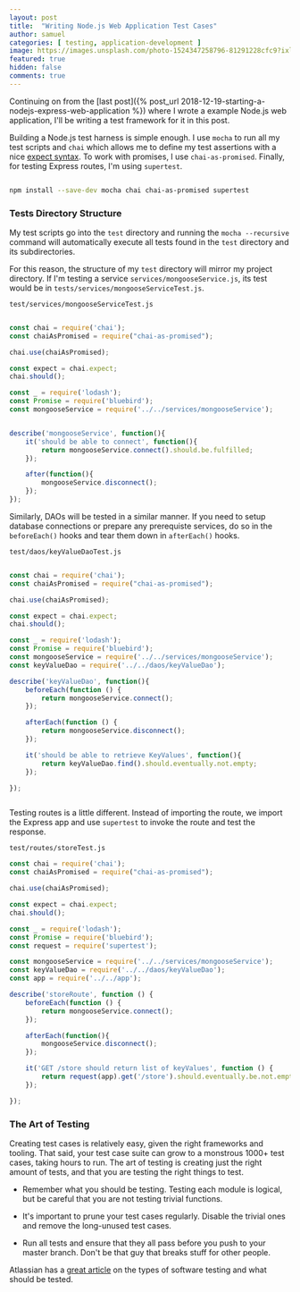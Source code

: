 ```yaml
---
layout: post
title:  "Writing Node.js Web Application Test Cases"
author: samuel
categories: [ testing, application-development ]
image: https://images.unsplash.com/photo-1524347258796-81291228cfc9?ixlib=rb-1.2.1&ixid=eyJhcHBfaWQiOjEyMDd9&auto=format&fit=crop&w=2468&q=80
featured: true
hidden: false
comments: true
---
```


Continuing on from the [last post]({% post_url 2018-12-19-starting-a-nodejs-express-web-application %}) where I wrote a example Node.js web application, I'll be writing a test framework for it in this post.


Building a Node.js test harness is simple enough. I use `mocha` to run all my test scripts and `chai` which allows me to define my test assertions with a nice [expect syntax](https://www.chaijs.com/guide/styles/#expect). To work with promises, I use `chai-as-promised`. Finally, for testing Express routes, I'm using `supertest`.

```bash

npm install --save-dev mocha chai chai-as-promised supertest

```

### Tests Directory Structure
My test scripts go into the `test` directory and running the `mocha --recursive` command will automatically execute all tests found in the `test` directory and its subdirectories.  

For this reason, the structure of my `test` directory will mirror my project directory. If I'm testing a service `services/mongooseService.js`, its test would be in `tests/services/mongooseServiceTest.js`.

`test/services/mongooseServiceTest.js`
```javascript

const chai = require('chai');
const chaiAsPromised = require("chai-as-promised");

chai.use(chaiAsPromised);

const expect = chai.expect;
chai.should();

const _ = require('lodash');
const Promise = require('bluebird');
const mongooseService = require('../../services/mongooseService');


describe('mongooseService', function(){
    it('should be able to connect', function(){
        return mongooseService.connect().should.be.fulfilled;
    });

    after(function(){
        mongooseService.disconnect();
    });
});


```

Similarly, DAOs will be tested in a similar manner. If you need to setup database connections or prepare any prerequiste services, do so
in the `beforeEach()` hooks and tear them down in `afterEach()` hooks.

`test/daos/keyValueDaoTest.js`
```javascript

const chai = require('chai');
const chaiAsPromised = require("chai-as-promised");

chai.use(chaiAsPromised);

const expect = chai.expect;
chai.should();

const _ = require('lodash');
const Promise = require('bluebird');
const mongooseService = require('../../services/mongooseService');
const keyValueDao = require('../../daos/keyValueDao');

describe('keyValueDao', function(){
    beforeEach(function () {
        return mongooseService.connect();
    });

    afterEach(function () {
        return mongooseService.disconnect();
    });

    it('should be able to retrieve KeyValues', function(){
        return keyValueDao.find().should.eventually.not.empty;
    });

});



```

Testing routes is a little different. Instead of importing the route, we import the Express app and use `supertest` to invoke the route and test the response. 

`test/routes/storeTest.js`
```javascript
const chai = require('chai');
const chaiAsPromised = require("chai-as-promised");

chai.use(chaiAsPromised);

const expect = chai.expect;
chai.should();

const _ = require('lodash');
const Promise = require('bluebird');
const request = require('supertest');

const mongooseService = require('../../services/mongooseService');
const keyValueDao = require('../../daos/keyValueDao');
const app = require('../../app');

describe('storeRoute', function () {
    beforeEach(function () {
        return mongooseService.connect();
    });

    afterEach(function(){
        mongooseService.disconnect();
    });

    it('GET /store should return list of keyValues', function () {
        return request(app).get('/store').should.eventually.be.not.empty;
    });

});


```

### The Art of Testing

Creating test cases is relatively easy, given the right frameworks and tooling. That said, your test case suite can grow to a monstrous 1000+ test cases, taking hours to run. The art of testing is creating just the right amount of tests, and that you are testing the right things to test.

* Remember what you should be testing. Testing each module is logical, but be careful that you are not testing trivial functions.

* It's important to prune your test cases regularly. Disable the trivial ones and remove the long-unused test cases.

* Run all tests and ensure that they all pass before you push to your master branch. Don't be that guy that breaks stuff for other people.

Atlassian has a [great article](https://www.atlassian.com/continuous-delivery/software-testing/types-of-software-testing) on the types of software testing and what should be tested.  


